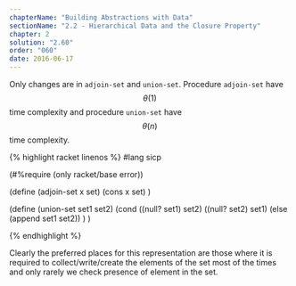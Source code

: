 ```yaml
---
chapterName: "Building Abstractions with Data"
sectionName: "2.2 - Hierarchical Data and the Closure Property"
chapter: 2
solution: "2.60"
order: "060"
date: 2016-06-17
---
```


Only changes are in `adjoin-set` and `union-set`. Procedure `adjoin-set` have $$ \theta(1) $$ time complexity and procedure `union-set` have $$ \theta(n) $$ time
complexity.

{% highlight racket linenos %}
#lang sicp

(#%require (only racket/base error))

(define (adjoin-set x set)
  (cons x set)
)

(define (union-set set1 set2)
  (cond ((null? set1) set2)
        ((null? set2) set1)
        (else (append set1 set2))
  )
)  

{% endhighlight %}

Clearly the preferred places for this representation are those where it is required to collect/write/create the elements of the set most of the times and only rarely we 
check presence of element in the set.
